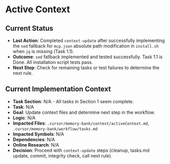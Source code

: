 # Active Context

## Current Status
- **Last Action**: Completed `context-update` after successfully implementing the `sed` fallback for `mcp.json` absolute path modification in `install.sh` when `jq` is missing (Task 1.1).
- **Outcome**: `sed` fallback implemented and tested successfully. Task 1.1 is Done. All installation script tests pass.
- **Next Step**: Check for remaining tasks or test failures to determine the next rule.

## Current Implementation Context
- **Task Section**: N/A - All tasks in Section 1 seem complete.
- **Task**: N/A
- **Goal**: Update context files and determine next step in the workflow.
- **Logic**: N/A
- **Impacted Files**: `.cursor/memory-bank/context/activeContext.md`, `.cursor/memory-bank/workflow/tasks.md`
- **Impacted Symbols**: N/A
- **Dependencies**: N/A
- **Online Research**: N/A
- **Decision**: Proceed with `context-update` steps (cleanup, tasks.md update, commit, integrity check, call next rule).